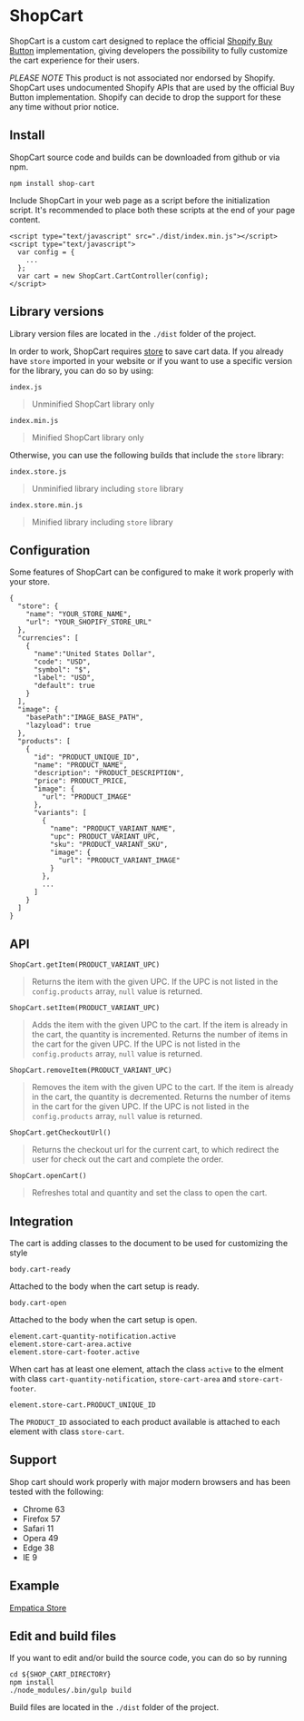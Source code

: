 # ShopCart
ShopCart is a custom cart designed to replace the official [Shopify Buy Button](https://www.shopify.com/buy-button) implementation, giving developers the possibility to fully customize the cart experience for their users.

*PLEASE NOTE*
This product is not associated nor endorsed by Shopify. ShopCart uses undocumented Shopify APIs that are used by the official Buy Button implementation. Shopify can decide to drop the support for these any time without prior notice.


## Install

ShopCart source code and builds can be downloaded from github or via npm.

```
npm install shop-cart
```

Include ShopCart in your web page as a script before the initialization script. It's recommended to place both these scripts at the end of your page content.


```
<script type="text/javascript" src="./dist/index.min.js"></script>
<script type="text/javascript">
  var config = {
    ...
  };
  var cart = new ShopCart.CartController(config);
</script>
```

## Library versions

Library version files are located in the `./dist` folder of the project.

In order to work, ShopCart requires [store](https://npmjs.com/package/store) to save cart data. If you already have `store` imported in your website or if you want to use a specific version for the library, you can do so by using:

```
index.js
```
> Unminified ShopCart library only

```
index.min.js
```
> Minified ShopCart library only

Otherwise, you can use the following builds that include the `store` library:

```
index.store.js
```
> Unminified library including `store` library

```
index.store.min.js
```
> Minified library including `store` library


## Configuration

Some features of ShopCart can be configured to make it work properly with your store. 

```
{
  "store": {
    "name": "YOUR_STORE_NAME",
    "url": "YOUR_SHOPIFY_STORE_URL"
  },
  "currencies": [
    {
      "name":"United States Dollar",
      "code": "USD",
      "symbol": "$",
      "label": "USD",
      "default": true
    }
  ],
  "image": {
    "basePath":"IMAGE_BASE_PATH",
    "lazyload": true
  },
  "products": [
    {
      "id": "PRODUCT_UNIQUE_ID",
      "name": "PRODUCT_NAME",
      "description": "PRODUCT_DESCRIPTION",
      "price": PRODUCT_PRICE,
      "image": {
        "url": "PRODUCT_IMAGE"
      },
      "variants": [
        {
          "name": "PRODUCT_VARIANT_NAME",
          "upc": PRODUCT_VARIANT_UPC,
          "sku": "PRODUCT_VARIANT_SKU",
          "image": {
            "url": "PRODUCT_VARIANT_IMAGE"
          }
        },
        ...
      ]
    }
  ]
}
```


## API

```
ShopCart.getItem(PRODUCT_VARIANT_UPC)
```
> Returns the item with the given UPC. If the UPC is not listed in the `config.products` array, `null` value is returned.

```
ShopCart.setItem(PRODUCT_VARIANT_UPC)
```
> Adds the item with the given UPC to the cart. If the item is already in the cart, the quantity is incremented. Returns the number of items in the cart for the given UPC.
If the UPC is not listed in the `config.products` array, `null` value is returned.

```
ShopCart.removeItem(PRODUCT_VARIANT_UPC)
```
> Removes the item with the given UPC to the cart. If the item is already in the cart, the quantity is decremented. Returns the number of items in the cart for the given UPC.
If the UPC is not listed in the `config.products` array, `null` value is returned.

```
ShopCart.getCheckoutUrl()
```
> Returns the checkout url for the current cart, to which redirect the user for check out the cart and complete the order.

```
ShopCart.openCart()
```
> Refreshes total and quantity and set the class to open the cart.


## Integration

The cart is adding classes to the document to be used for customizing the style

```
body.cart-ready
```
Attached to the body when the cart setup is ready.

```
body.cart-open
```
Attached to the body when the cart setup is open.

```
element.cart-quantity-notification.active
element.store-cart-area.active
element.store-cart-footer.active
```
When cart has at least one element, attach the class `active` to the elment with class `cart-quantity-notification`, `store-cart-area` and `store-cart-footer`.

```
element.store-cart.PRODUCT_UNIQUE_ID
```
The `PRODUCT_ID` associated to each product available is attached to each element with class `store-cart`.


## Support

Shop cart should work properly with major modern browsers and has been tested with the following:

- Chrome 63
- Firefox 57
- Safari 11
- Opera 49
- Edge 38
- IE 9

## Example
[Empatica Store](https://empatica.com/store)


## Edit and build files

If you want to edit and/or build the source code, you can do so by running 

```
cd ${SHOP_CART_DIRECTORY}
npm install
./node_modules/.bin/gulp build
```

Build files are located in the `./dist` folder of the project.